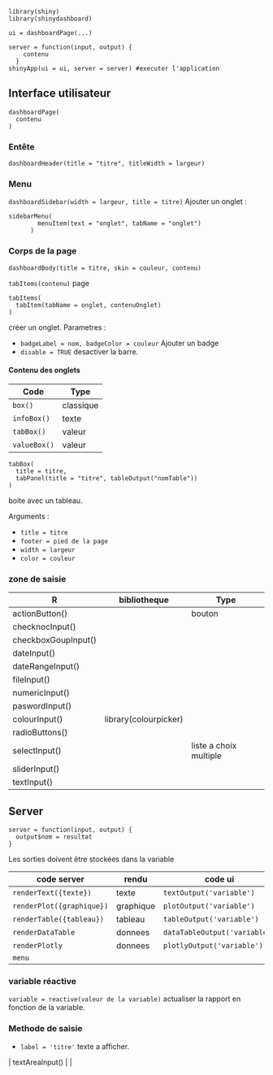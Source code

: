 ```
library(shiny)
library(shinydashboard)

ui = dashboardPage(...)

server = function(input, output) {
    contenu
  }
shinyApp(ui = ui, server = server) #executer l'application
```

## Interface utilisateur

```
dashboardPage(
  contenu
)
```

### Entête

`dashboardHeader(title = "titre", titleWidth = largeur)`

### Menu

`dashboardSidebar(width = largeur, title = titre)`
Ajouter un onglet : 
```
sidebarMenu(
        menuItem(text = "onglet", tabName = "onglet")
      )
```

### Corps de la page

`dashboardBody(title = titre, skin = couleur, contenu)`

`tabItems(contenu)` page

```
tabItems(
  tabItem(tabName = onglet, contenuOnglet)
)
```
créer un onglet.
Parametres :
* `badgeLabel = nom, badgeColor = couleur` Ajouter un badge
* `disable = TRUE` desactiver la barre.

#### Contenu des onglets


| Code | Type |
|---|---|
|`box()` | classique |
|`infoBox()` | texte |
|`tabBox()`| valeur |
|`valueBox()`| valeur |

```
tabBox(
  title = titre,
  tabPanel(title = "titre", tableOutput("nomTable"))
) 
``` 
boite avec un tableau.

Arguments :
* `title = titre`
* `footer = pied de la page`
* `width = largeur`
* `color = couleur`

### zone de saisie


| R | bibliotheque | Type |
|---|---|---|
| actionButton() | | bouton | 
| checknocInput() | | |
| checkboxGoupInput() | | |
| dateInput() | | |
| dateRangeInput() | | |
| fileInput() | | |
| numericInput()| | | 
| paswordInput()| | | 
| colourInput() | library(colourpicker)| |
| radioButtons() | | |
| selectInput() | | liste a choix multiple |
| sliderInput() | | |
| textInput()| | |

## Server

```
server = function(input, output) {
  output$nom = resultat
}
```

Les sorties doivent être stockées dans la variable

| code server | rendu | code ui |
|---|---|---|
|`renderText({texte})`| texte | `textOutput('variable')` |
| `renderPlot({graphique})`| graphique | `plotOutput('variable')` |
| `renderTable({tableau})`| tableau | `tableOutput('variable')` |
| `renderDataTable` | donnees | `dataTableOutput('variable')` |
| `renderPlotly` | donnees | `plotlyOutput('variable')` |
| `menu`

### variable réactive

`variable = reactive(valeur de la variable)` actualiser la rapport en fonction de la variable.

### Methode de saisie 

* `label = 'titre'` texte a afficher.


| textAreaInput() | |
